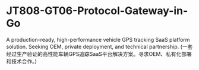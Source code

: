 # JT808-GT06-Protocol-Gateway-in-Go
A production-ready, high-performance vehicle GPS tracking SaaS platform solution. Seeking OEM, private deployment, and technical partnership. (一套经过生产验证的高性能车辆GPS追踪SaaS平台解决方案。寻求OEM、私有化部署和技术合作。)
